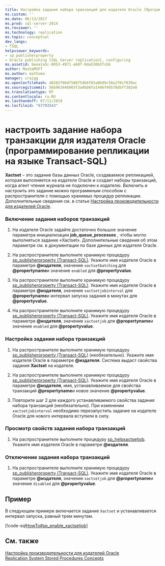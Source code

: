```yaml
---
title: Настройка задания набора транзакций для издателя Oracle (Программирование репликации Transact-SQL) | Документация Майкрософт
ms.custom: ''
ms.date: 06/13/2017
ms.prod: sql-server-2014
ms.reviewer: ''
ms.technology: replication
ms.topic: conceptual
dev_langs:
- TSQL
helpviewer_keywords:
- sp_publisherproperty
- Oracle publishing [SQL Server replication], configuring
ms.assetid: beea1a5c-0053-4971-a68f-0da53063fcbb
author: MashaMSFT
ms.author: mathoma
manager: craigg
ms.openlocfilehash: 48282f08df588f54b6f03a0b99c58a2f0cf039ac
ms.sourcegitcommit: 56b963446965f3a4bb0fa1446f49578dbff382e0
ms.translationtype: MT
ms.contentlocale: ru-RU
ms.lasthandoff: 07/11/2019
ms.locfileid: "67793543"
---
```

# <a name="configure-the-transaction-set-job-for-an-oracle-publisher-replication-transact-sql-programming"></a>настроить задание набора транзакции для издателя Oracle (программирование репликации на языке Transact-SQL)
  **Xactset** – это задание базы данных Oracle, создаваемое репликацией, которая выполняется на издателе Oracle и создает наборы транзакций, когда агент чтения журнала не подключен к издателю. Включить и настроить это задание можно программным способом с распространителя с помощью хранимых процедур репликации. Дополнительные сведения см. в статье [Настройка производительности для издателей Oracle](../non-sql/performance-tuning-for-oracle-publishers.md).  
  
### <a name="to-enable-the-transaction-set-job"></a>Включение задания наборов транзакций  
  
1.  На издателе Oracle задайте достаточно большое значение параметра инициализации **job_queue_processes** , чтобы могло выполняться задание «Xactset». Дополнительные сведения об этом параметре см. в документации по базе данных для издателя Oracle.  
  
2.  На распространителе выполните хранимую процедуру [sp_publisherproperty (Transact-SQL)](/sql/relational-databases/system-stored-procedures/sp-publisherproperty-transact-sql). Укажите имя издателя Oracle в параметре  **\@издателя**, значение `xactsetbatching` для  **\@propertyname**и значение `enabled` для  **\@propertyvalue**.  
  
3.  На распространителе выполните хранимую процедуру [sp_publisherproperty (Transact-SQL)](/sql/relational-databases/system-stored-procedures/sp-publisherproperty-transact-sql). Укажите имя издателя Oracle в параметре  **\@издателя**, значение `xactsetjobinterval` для  **\@propertyname**и интервал запуска задания в минутах для  **\@propertyvalue**.  
  
4.  На распространителе выполните хранимую процедуру [sp_publisherproperty (Transact-SQL)](/sql/relational-databases/system-stored-procedures/sp-publisherproperty-transact-sql). Укажите имя издателя Oracle в параметре  **\@издателя**, значение `xactsetjob` для  **\@propertyname**и значение `enabled` для  **\@propertyvalue**.  
  
### <a name="to-configure-the-transaction-set-job"></a>Настройка задания набора транзакций  
  
1.  На распространителе выполните хранимую процедуру [sp_publisherproperty (Transact-SQL)](/sql/relational-databases/system-stored-procedures/sp-publisherproperty-transact-sql) (необязательно). Укажите имя издателя Oracle в параметре  **\@издателя**. Система выдаст свойства задания **Xactset** на издателе.  
  
2.  На распространителе выполните хранимую процедуру [sp_publisherproperty (Transact-SQL)](/sql/relational-databases/system-stored-procedures/sp-publisherproperty-transact-sql). Укажите имя издателя Oracle в параметре  **\@издателя**, имя, устанавливаемое для свойства транзакций  **\@propertyname**и новое значение  **\@propertyvalue**.  
  
3.  Повторите шаг 2 для каждого устанавливаемого свойства задания набора транзакций (необязательно). При изменении `xactsetjobinterval` необходимо перезапустить задание на издателе Oracle для нового интервала вступили в силу.  
  
### <a name="to-view-properties-of-the-transaction-set-job"></a>Просмотр свойств задания набора транзакций  
  
1.  На распространителе выполните процедуру [sp_helpxactsetjob](/sql/relational-databases/system-stored-procedures/sp-helpxactsetjob-transact-sql). Укажите имя издателя Oracle в параметре  **\@издателя**.  
  
### <a name="to-disable-the-transaction-set-job"></a>Отключение задания набора транзакций  
  
1.  На распространителе выполните хранимую процедуру [sp_publisherproperty (Transact-SQL)](/sql/relational-databases/system-stored-procedures/sp-publisherproperty-transact-sql). Укажите имя издателя Oracle в параметре  **\@издателя**, значение `xactsetjob` для  **\@propertyname**и значение `disabled` для  **\@propertyvalue**.  
  
## <a name="example"></a>Пример  
 В следующем примере включается задание `Xactset` и устанавливается интервал запуска, равный трем минутам.  
  
 [!code-sql[HowTo#sp_enable_xactsetjob](../../../snippets/tsql/SQL15/replication/howto/tsql/enablexactsetjob.sql#sp_enable_xactsetjob)]  
  
## <a name="see-also"></a>См. также  
 [Настройка производительности для издателей Oracle](../non-sql/performance-tuning-for-oracle-publishers.md)   
 [Replication System Stored Procedures Concepts](../concepts/replication-system-stored-procedures-concepts.md)  
  
  

